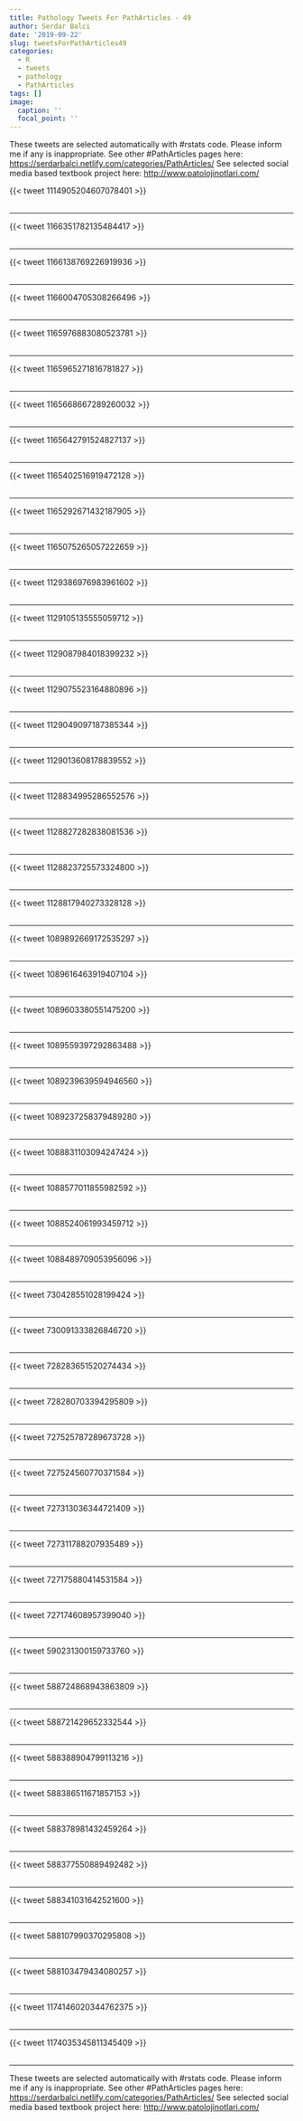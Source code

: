 ```yaml
---
title: Pathology Tweets For PathArticles - 49
author: Serdar Balci
date: '2019-09-22'
slug: tweetsForPathArticles49
categories:
  - R
  - tweets
  - pathology
  - PathArticles
tags: []
image:
  caption: ''
  focal_point: ''
---
```



These tweets are selected automatically with #rstats code. Please inform me if any is inappropriate.
See other #PathArticles pages here: https://serdarbalci.netlify.com/categories/PathArticles/ 
See selected social media based textbook project here: http://www.patolojinotlari.com/

{{< tweet 1114905204607078401 >}}
<br>
<br>
<hr>
{{< tweet 1166351782135484417 >}}
<br>
<br>
<hr>
{{< tweet 1166138769226919936 >}}
<br>
<br>
<hr>
{{< tweet 1166004705308266496 >}}
<br>
<br>
<hr>
{{< tweet 1165976883080523781 >}}
<br>
<br>
<hr>
{{< tweet 1165965271816781827 >}}
<br>
<br>
<hr>
{{< tweet 1165668667289260032 >}}
<br>
<br>
<hr>
{{< tweet 1165642791524827137 >}}
<br>
<br>
<hr>
{{< tweet 1165402516919472128 >}}
<br>
<br>
<hr>
{{< tweet 1165292671432187905 >}}
<br>
<br>
<hr>
{{< tweet 1165075265057222659 >}}
<br>
<br>
<hr>
{{< tweet 1129386976983961602 >}}
<br>
<br>
<hr>
{{< tweet 1129105135555059712 >}}
<br>
<br>
<hr>
{{< tweet 1129087984018399232 >}}
<br>
<br>
<hr>
{{< tweet 1129075523164880896 >}}
<br>
<br>
<hr>
{{< tweet 1129049097187385344 >}}
<br>
<br>
<hr>
{{< tweet 1129013608178839552 >}}
<br>
<br>
<hr>
{{< tweet 1128834995286552576 >}}
<br>
<br>
<hr>
{{< tweet 1128827282838081536 >}}
<br>
<br>
<hr>
{{< tweet 1128823725573324800 >}}
<br>
<br>
<hr>
{{< tweet 1128817940273328128 >}}
<br>
<br>
<hr>
{{< tweet 1089892669172535297 >}}
<br>
<br>
<hr>
{{< tweet 1089616463919407104 >}}
<br>
<br>
<hr>
{{< tweet 1089603380551475200 >}}
<br>
<br>
<hr>
{{< tweet 1089559397292863488 >}}
<br>
<br>
<hr>
{{< tweet 1089239639594946560 >}}
<br>
<br>
<hr>
{{< tweet 1089237258379489280 >}}
<br>
<br>
<hr>
{{< tweet 1088831103094247424 >}}
<br>
<br>
<hr>
{{< tweet 1088577011855982592 >}}
<br>
<br>
<hr>
{{< tweet 1088524061993459712 >}}
<br>
<br>
<hr>
{{< tweet 1088489709053956096 >}}
<br>
<br>
<hr>
{{< tweet 730428551028199424 >}}
<br>
<br>
<hr>
{{< tweet 730091333826846720 >}}
<br>
<br>
<hr>
{{< tweet 728283651520274434 >}}
<br>
<br>
<hr>
{{< tweet 728280703394295809 >}}
<br>
<br>
<hr>
{{< tweet 727525787289673728 >}}
<br>
<br>
<hr>
{{< tweet 727524560770371584 >}}
<br>
<br>
<hr>
{{< tweet 727313036344721409 >}}
<br>
<br>
<hr>
{{< tweet 727311788207935489 >}}
<br>
<br>
<hr>
{{< tweet 727175880414531584 >}}
<br>
<br>
<hr>
{{< tweet 727174608957399040 >}}
<br>
<br>
<hr>
{{< tweet 590231300159733760 >}}
<br>
<br>
<hr>
{{< tweet 588724868943863809 >}}
<br>
<br>
<hr>
{{< tweet 588721429652332544 >}}
<br>
<br>
<hr>
{{< tweet 588388904799113216 >}}
<br>
<br>
<hr>
{{< tweet 588386511671857153 >}}
<br>
<br>
<hr>
{{< tweet 588378981432459264 >}}
<br>
<br>
<hr>
{{< tweet 588377550889492482 >}}
<br>
<br>
<hr>
{{< tweet 588341031642521600 >}}
<br>
<br>
<hr>
{{< tweet 588107990370295808 >}}
<br>
<br>
<hr>
{{< tweet 588103479434080257 >}}
<br>
<br>
<hr>
{{< tweet 1174146020344762375 >}}
<br>
<br>
<hr>
{{< tweet 1174035345811345409 >}}
<br>
<br>
<hr>


These tweets are selected automatically with #rstats code. Please inform me if any is inappropriate.
See other #PathArticles pages here: https://serdarbalci.netlify.com/categories/PathArticles/ 
See selected social media based textbook project here: http://www.patolojinotlari.com/
